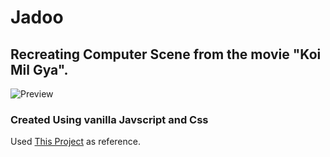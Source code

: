 # Jadoo
## Recreating Computer Scene from the movie "Koi Mil Gya".

![Preview](/assets/images/preview.gif)

### Created Using vanilla Javscript and Css

Used [This Project](https://github.com/arjunnn/jadoo) as reference.
